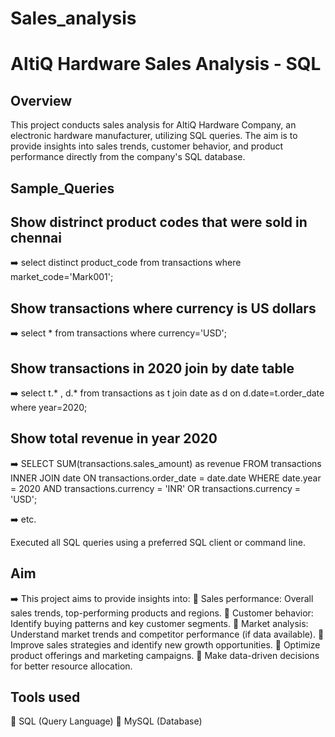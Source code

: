 # Sales_analysis
# AltiQ Hardware Sales Analysis - SQL

## Overview
This project conducts sales analysis for AltiQ Hardware Company, an electronic hardware manufacturer, utilizing SQL queries. The aim is to provide insights into sales trends, customer behavior, and product performance directly from the company's SQL database.

## Sample_Queries

## Show distrinct product codes that were sold in chennai 
➡️ select distinct product_code from transactions where market_code='Mark001';

## Show transactions where currency is US dollars  
➡️ select * from transactions where currency='USD';

## Show transactions in 2020 join by date table 
➡️ select t.* , d.* from transactions as t join date as d on d.date=t.order_date where year=2020;

## Show total revenue in year 2020 
➡️ SELECT 
    SUM(transactions.sales_amount) as  revenue
FROM
    transactions
        INNER JOIN
    date ON transactions.order_date = date.date
WHERE
    date.year = 2020
        AND transactions.currency = 'INR'
        OR transactions.currency = 'USD';

  ➡️ etc.
        
Executed all SQL queries using a preferred SQL client or command line.

 ## Aim
 ➡️ This project aims to provide insights into:
 💠 Sales performance: Overall sales trends, top-performing products and regions.
 💠 Customer behavior: Identify buying patterns and key customer segments.
 💠 Market analysis: Understand market trends and competitor performance (if data available).
 💠 Improve sales strategies and identify new growth opportunities.
 💠 Optimize product offerings and marketing campaigns.
 💠 Make data-driven decisions for better resource allocation.

##  Tools used
 💠 SQL (Query Language)
 💠 MySQL (Database) 
